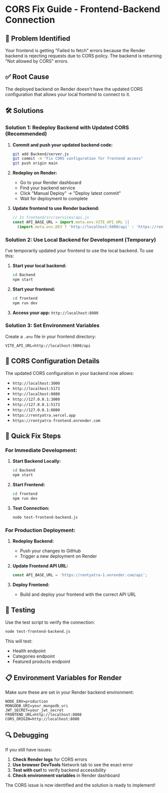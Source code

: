 # CORS Fix Guide - Frontend-Backend Connection

## 🚨 **Problem Identified**

Your frontend is getting "Failed to fetch" errors because the Render backend is rejecting requests due to CORS policy. The backend is returning "Not allowed by CORS" errors.

## ✅ **Root Cause**

The deployed backend on Render doesn't have the updated CORS configuration that allows your local frontend to connect to it.

## 🛠️ **Solutions**

### **Solution 1: Redeploy Backend with Updated CORS (Recommended)**

1. **Commit and push your updated backend code:**
   ```bash
   git add Backend/server.js
   git commit -m "Fix CORS configuration for frontend access"
   git push origin main
   ```

2. **Redeploy on Render:**
   - Go to your Render dashboard
   - Find your backend service
   - Click "Manual Deploy" → "Deploy latest commit"
   - Wait for deployment to complete

3. **Update frontend to use Render backend:**
   ```javascript
   // In frontend/src/services/api.js
   const API_BASE_URL = import.meta.env.VITE_API_URL || 
     (import.meta.env.DEV ? 'http://localhost:5000/api' : 'https://rentyatra-1.onrender.com/api');
   ```

### **Solution 2: Use Local Backend for Development (Temporary)**

I've temporarily updated your frontend to use the local backend. To use this:

1. **Start your local backend:**
   ```bash
   cd Backend
   npm start
   ```

2. **Start your frontend:**
   ```bash
   cd frontend
   npm run dev
   ```

3. **Access your app:** `http://localhost:8080`

### **Solution 3: Set Environment Variables**

Create a `.env` file in your frontend directory:
```env
VITE_API_URL=http://localhost:5000/api
```

## 🔧 **CORS Configuration Details**

The updated CORS configuration in your backend now allows:
- `http://localhost:3000`
- `http://localhost:5173`
- `http://localhost:8080`
- `http://127.0.0.1:3000`
- `http://127.0.0.1:5173`
- `http://127.0.0.1:8080`
- `https://rentyatra.vercel.app`
- `https://rentyatra-frontend.onrender.com`

## 🚀 **Quick Fix Steps**

### **For Immediate Development:**

1. **Start Backend Locally:**
   ```bash
   cd Backend
   npm start
   ```

2. **Start Frontend:**
   ```bash
   cd frontend
   npm run dev
   ```

3. **Test Connection:**
   ```bash
   node test-frontend-backend.js
   ```

### **For Production Deployment:**

1. **Redeploy Backend:**
   - Push your changes to GitHub
   - Trigger a new deployment on Render

2. **Update Frontend API URL:**
   ```javascript
   const API_BASE_URL = 'https://rentyatra-1.onrender.com/api';
   ```

3. **Deploy Frontend:**
   - Build and deploy your frontend with the correct API URL

## 🧪 **Testing**

Use the test script to verify the connection:
```bash
node test-frontend-backend.js
```

This will test:
- Health endpoint
- Categories endpoint
- Featured products endpoint

## 📋 **Environment Variables for Render**

Make sure these are set in your Render backend environment:
```
NODE_ENV=production
MONGODB_URI=your_mongodb_uri
JWT_SECRET=your_jwt_secret
FRONTEND_URL=http://localhost:8080
CORS_ORIGIN=http://localhost:8080
```

## 🔍 **Debugging**

If you still have issues:

1. **Check Render logs** for CORS errors
2. **Use browser DevTools** Network tab to see the exact error
3. **Test with curl** to verify backend accessibility
4. **Check environment variables** in Render dashboard

The CORS issue is now identified and the solution is ready to implement!

